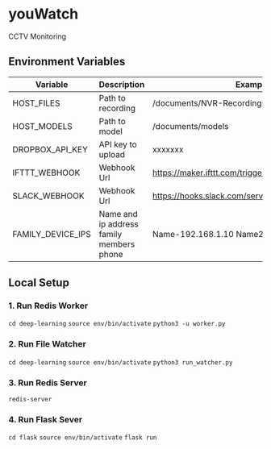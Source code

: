 # youWatch
 CCTV Monitoring

## Environment Variables
| Variable          | Description                              | Example                                                |
|-------------------|------------------------------------------|--------------------------------------------------------|
| HOST_FILES        | Path to recording                        | /documents/NVR-Recordings/                             |
| HOST_MODELS       | Path to model                            | /documents/models                                      |
| DROPBOX_API_KEY   | API key to upload                        | xxxxxxx                                                |
| IFTTT_WEBHOOK     | Webhook Url                              | https://maker.ifttt.com/trigger/{event}/with/key/{key} |
| SLACK_WEBHOOK     | Webhook Url                              | https://hooks.slack.com/services/xxx                   |
| FAMILY_DEVICE_IPS | Name and ip address family members phone | Name-192.168.1.10 Name2-192.168.1.11                   |

## Local Setup

### 1. Run Redis Worker
`cd deep-learning`
`source env/bin/activate`
`python3 -u worker.py`

### 2. Run File Watcher
`cd deep-learning`
`source env/bin/activate`
`python3 run_watcher.py`

### 3. Run Redis Server
`redis-server`

### 4. Run Flask Sever
`cd flask`
`source env/bin/activate`
`flask run`